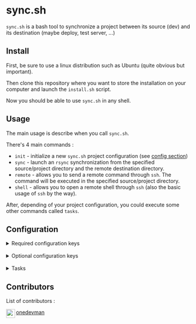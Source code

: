 # sync.sh

`sync.sh` is a bash tool to synchronize a project between its source (dev) and its destination (maybe deploy, test server, ...)

## Install

First, be sure to use a linux distribution such as Ubuntu (quite obvious but important).

Then clone this repository where you want to store the installation on your computer and launch the `install.sh` script.

Now you should be able to use `sync.sh` in any shell.

## Usage

The main usage is describe when you call `sync.sh`.

There's 4 main commands :
 - `init` -  initialize a new `sync.sh` project configuration (see [config section](#configuration))
 - `sync` - launch an `rsync` synchronization from the specified source/project directory and the remote destination directory.
 - `remote` - allows you to send a remote command through `ssh`. The command will be executed in the specified source/project directory.
 - `shell` - allows you to open a remote shell through `ssh` (also the basic usage of `ssh` by the way).

 After, depending of your project configuration, you could execute some other commands called `tasks`.

## Configuration

<details>
    <summary>Required configuration keys</summary>

There's three required configuration key :

| key         | type     | description                                                                |
| ----------- | -------- | -------------------------------------------------------------------------- |
| SOURCE      | `string` | Path of the project directory / any directory to use as source.            |
| DESTINATION | `string` | Path of the remote project destination directory.                          |
| SSH_KEY     | `string` | Path to the ssh key to use when synchronizing and execute remote commands. |

</details>

<br>

<details>
    <summary>Optional configuration keys</summary>

There's two optional configuration key :

| key        | type     | description                                 |
| ---------- | -------- | ------------------------------------------- |
| RSYNC_ARGS | `string` | Some additionnal `rsync` command arguments. |
| SSH_ARGS   | `string` | Some additionnal `ssh` command arguments.   |

</details>

<br>

<details>
    <summary>Tasks</summary>

Also you can define custom tasks (like `npm` scripts) :

| key             | type     | description |
| --------------- | -------- | ----------- |
| TASK_`<taskname>` | `string` | Command to execute when task called. You can use the `remote` native function to execute a command into the specified destination directory. |

By example :
```bash
...

TASK_BUILD="echo build task ; remote \"mvn package\""

...
```
You can call this task with `sync.sh build` and it will first print `build task` in terminal and then execute `mvn package` into the destination directory.

</details>

## Contributors

List of contributors :

<div style="float:left;margin:0 10px 10px 0">
    <img align="left" src="https://contrib.rocks/image?repo=one-dev-man/4th" width="24px">
    <a href="https://github.com/one-dev-man/">
        onedevman
    </a>
</div>
